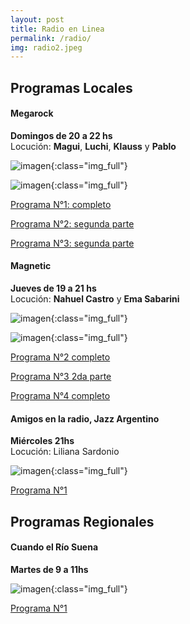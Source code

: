 ```yaml
---
layout: post
title: Radio en Linea
permalink: /radio/
img: radio2.jpeg
---
```


## Programas Locales

#### Megarock  
__Domingos de 20 a 22 hs__  
Locución:
__Magui__, __Luchi__, __Klauss__ y __Pablo__

![imagen]({{site.baseurl}}/img/megarock1.jpeg){:class="img_full"}

![imagen]({{site.baseurl}}/img/megarock.jpg){:class="img_full"}

[Programa N°1: completo](https://archive.org/details/ojodebarro_megarock_1)

[Programa N°2: segunda parte](https://archive.org/details/ojodebarro_megarock_2)

[Programa N°3: segunda parte](https://archive.org/details/ojodebarro_megarock_3)

#### Magnetic  
__Jueves de 19 a 21 hs__  
Locución: __Nahuel Castro__ y __Ema Sabarini__

![imagen]({{site.baseurl}}/img/magnetic1.jpeg){:class="img_full"}

![imagen]({{site.baseurl}}/img/magnetic2.jpeg){:class="img_full"}

[Programa N°2 completo](https://archive.org/details/ojodebarro_magnetic_2)

[Programa N°3 2da parte](https://archive.org/details/ojodebarro_magnetic_3)

[Programa N°4 completo](https://archive.org/details/ojodebarro_magnetic_4)

#### Amigos en la radio, Jazz Argentino

__Miércoles 21hs__  
Locución: Liliana Sardonio  

![imagen]({{site.baseurl}}/img/amigosenlaradio.jpeg){:class="img_full"}  

[Programa N°1](https://archive.org/details/ojodebarro_amigosenlaradio_1)

## Programas Regionales

#### Cuando el Río Suena
__Martes de 9 a 11hs__  

![imagen]({{site.baseurl}}/img/cuandoelriosuena.jpg){:class="img_full"}

[Programa N°1](https://archive.org/details/ojodebarro_cuandoelriosuena_1)
